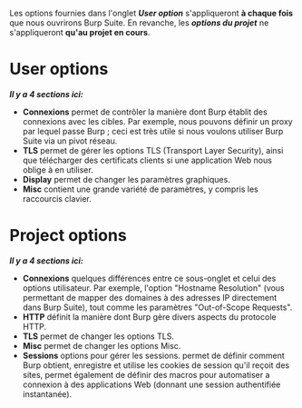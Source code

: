Les options fournies dans l'onglet ***User option*** s'appliqueront **à chaque fois** que nous ouvrirons Burp Suite. En revanche, les ***options du projet*** ne s'appliqueront **qu'au projet en cours**.

# User options
***Il y a 4 sections ici:***
- **Connexions** permet de contrôler la manière dont Burp établit des connexions avec les cibles. Par exemple, nous pouvons définir un proxy par lequel passe Burp ; ceci est très utile si nous voulons utiliser Burp Suite via un pivot réseau.
- **TLS** permet de gérer les options TLS (Transport Layer Security), ainsi que télécharger des certificats clients si une application Web nous oblige à en utiliser.
- **Display** permet de changer les paramètres graphiques.
- **Misc** contient une grande variété de paramètres, y compris les raccourcis clavier.

# Project options
***Il y a 4 sections ici:***
- **Connexions** quelques différences entre ce sous-onglet et celui des options utilisateur. Par exemple, l'option "Hostname Resolution" (vous permettant de mapper des domaines à des adresses IP directement dans Burp Suite), tout comme les paramètres "Out-of-Scope Requests".
- **HTTP** définit la manière dont Burp gère divers aspects du protocole HTTP.
- **TLS** permet de changer les options TLS.
- **Misc** permet de changer les options Misc.
- **Sessions** options pour gérer les sessions. permet de définir comment Burp obtient, enregistre et utilise les cookies de session qu'il reçoit des sites, permet également de définir des macros pour automatiser a connexion à des applications Web (donnant une session authentifiée instantanée).

